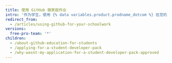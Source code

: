 ```yaml
---
title: 使用 GitHub 做家庭作业
intro: '作为学生，使用 {% data variables.product.prodname_dotcom %} 在您的学校项目上协作，并构建真实世界的体验。'
redirect_from:
  - /articles/using-github-for-your-schoolwork
versions:
  free-pro-team: '*'
children:
  - /about-github-education-for-students
  - /applying-for-a-student-developer-pack
  - /why-wasnt-my-application-for-a-student-developer-pack-approved
---
```


